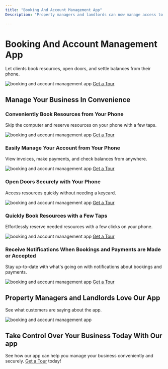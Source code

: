 ```yaml
---
title: "Booking And Account Management App"
Description: "Property managers and landlords can now manage access to their buildings with ease through a powerful booking and account management app. It takes the work out of managing access, bookings, and accounts – all while ensuring total control and security. Get started today and make the most of this booking and account management app."

---
```


<h1>Booking And Account Management App</h1>
<p>Let clients book resources, open doors, and settle balances from their phone.</p>
<img src="appimage.jpg" alt="booking and account management app" />
<a href="/get-a-tour" class="btn btn-primary">Get a Tour</a>
<h2>Manage Your Business In Convenience</h2>
<h3>Conveniently Book Resources from Your Phone</h3>
<p>Skip the computer and reserve resources on your phone with a few taps. </p>
<img src="bookresource.jpg" alt="booking and account management app" />
<a href="/get-a-tour" class="btn btn-primary">Get a Tour</a>
<h3>Easily Manage Your Account from Your Phone</h3> 
<p>View invoices, make payments, and check balances from anywhere.</p>
<img src="manage.jpg" alt="booking and account management app" />
<a href="/get-a-tour" class="btn btn-primary">Get a Tour</a>
<h3>Open Doors Securely with Your Phone</h3>
<p>Access resources quickly without needing a keycard.</p> 
<img src="opendoor.jpg" alt="booking and account management app" />
<a href="/get-a-tour" class="btn btn-primary">Get a Tour</a>
<h3>Quickly Book Resources with a Few Taps</h3>
<p>Effortlessly reserve needed resources with a few clicks on your phone.</p>
<img src="reserve.jpg" alt="booking and account management app" />
<a href="/get-a-tour" class="btn btn-primary">Get a Tour</a>
<h3>Receive Notifications When Bookings and Payments are Made or Accepted</h3> 
<p>Stay up-to-date with what's going on with notifications about bookings and payments.</p>
<img src="notifications.jpg" alt="booking and account management app" />
<a href="/get-a-tour" class="btn btn-primary">Get a Tour</a>
<h2>Property Managers and Landlords Love Our App</h2>
<p>See what customers are saying about the app.</p>
<img src="references.jpg" alt="booking and account management app" />
<h2>Take Control Over Your Business Today With Our app</h2>
<p>See how our app can help you manage your business conveniently and securely. <a href="/get-a-tour" class="btn btn-primary">Get a Tour</a> today!</p>
